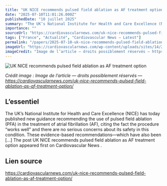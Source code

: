 ```yaml
---
title: "UK NICE recommends pulsed field ablation as AF treatment option"
date: "2025-07-10T11:01:26.000Z"
publishedDate: "10 juillet 2025"
summary: "The UK’s National Institute for Health and Care Excellence (NICE) has today published new guidance recommending the use of pulsed field ablation (PFA) in the treatment of atrial fibrillation (AF), citing the fact the procedure “works well” and there are no serious concerns about its safety in this condition. These evidence-based recommendations—which have also been [&#8230;] The post UK NICE recommends pulsed field ablation as AF treatment option appeared first on Cardiovascular News ."
importance: ""
sourceUrl: "https://cardiovascularnews.com/uk-nice-recommends-pulsed-field-ablation-as-af-treatment-option/"
tags: ["France", "Actualité", "Cardiovascular News — Latest"]
permalink: "/papers/2025-07-10-uk-nice-recommends-pulsed-field-ablation-as-af-treatment-option"
imageUrl: "https://cardiovascularnews.com/wp-content/uploads/sites/14/2025/07/cardiac-heart-pic-featured.jpg"
imageCredit: "Image de l’article — droits possiblement réservés — https://cardiovascularnews.com/uk-nice-recommends-pulsed-field-ablation-as-af-treatment-option/"
---
```


![UK NICE recommends pulsed field ablation as AF treatment option](https://cardiovascularnews.com/wp-content/uploads/sites/14/2025/07/cardiac-heart-pic-featured.jpg)

*Crédit image : Image de l’article — droits possiblement réservés — https://cardiovascularnews.com/uk-nice-recommends-pulsed-field-ablation-as-af-treatment-option/*

## L’essentiel

The UK’s National Institute for Health and Care Excellence (NICE) has today published new guidance recommending the use of pulsed field ablation (PFA) in the treatment of atrial fibrillation (AF), citing the fact the procedure “works well” and there are no serious concerns about its safety in this condition. These evidence-based recommendations—which have also been [&#8230;] The post UK NICE recommends pulsed field ablation as AF treatment option appeared first on Cardiovascular News .

## Lien source

https://cardiovascularnews.com/uk-nice-recommends-pulsed-field-ablation-as-af-treatment-option/
